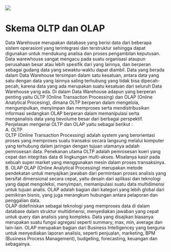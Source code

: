 <img src="https://cloudonair.withgoogle.com/api/assets?path=/gs/gweb-gc-gather-production.appspot.com/files/AAANsUkbI2YbsqU6Bp1LcvnTIWxmAq6YqKBMPAvzRKafVXz5e-Hos1u6U93-GznMChWoAxrPPcUsBMmBk23BZr0mS2M.1Kj-bx3ECiOPV4Jg">

# Skema OLTP dan OLAP<br>
Data Warehouse merupakan database yang berisi data dari beberapa sistem operasionl yang terintegrasi dan terstruktur sehingga dapat digunakan untuk mendukung analisa dan proses pengambilan keputusan. Data warewhouse sangat mengacu pada suatu organisasi ataupun perusahaan besar atau lebih spesifik dari yang lainnya, dan berperan sebagai gudang data yang sewaktu-waktu dapat diambil. Data yang berada dalam Data Warehouse tersimpan dalam satu kesatuan, antara data yang satu dengan data yang lainnya saling terhubung yang tidak bisa dipecah-pecah, karena data yang ada merupakan suatu kesatuan dari seluruh Data Warehouse yang ada. Di dalam Data Warehouse adapun yang berperan penting yaitu OLTP (Online Transaction Processing) dan OLAP (Online Analytical Procesing), dimana OLTP berperan dalam mengelola, mengumpulkan, menyimpan dan memproses serta mendistribusikan informasi sedangkan OLAP berperan dalam memanipulasi serta menganalisis data yang bevolume besar dari berbagai perspektif.
Penjelasan mengenai OLTP dan OLAP yaitu sebagai berikut :  <br>
A. OLTP<br>
OLTP (Online Transaction Processing) adalah system yang berorientasi proses yang memproses suatu transaksi secara langsung melalui komputer yang terhubung dalam jaringan dengan tujuan utamanya adalah pemrosesan data. Penekanan utama OLTP adalah pemrosesan kueri yang cepat dan integritas data di lingkungan multi-akses. Misalanya kasir pada sebuah super market yang menggunakan mesin dalam proses transaksinya.<br>
B. OLAP
OLAP (Online Analytical Processing) merupakan metode pendekatan untuk menyajikan jawaban dari permintaan proses analisis yang bersifat dimensional secara cepat, yaitu desain dari aplikasi dan teknologi yang dapat mengoleksi, menyimpan, memanipulasi suatu data multidimensi untuk tujuan analis. OLAP adalah bagian dari kategori yang lebih global dari pemikiran bisnis, yang juga merangkum hubungan antara pelaporan dan penggalian data.<br>
OLAP didefiniskan sebagai teknologi yang memproses data di dalam database dalam struktur multidimensi, menyediakan jawaban yang cepat untuk query dan analisis yang kompleks. Data yang disajikan biasanya merupakan suatu fungsi agregasi seperti summary, max, min, average dan lain-lain. OLAP merupakan bagian dari Business Intelligencey yang berguna untuk menyediakan laporan analisis, seperti penjualan, marketing, BPM (Business Process Management), budgeting, forecasting, keuangan dan sebagainya.<br>
